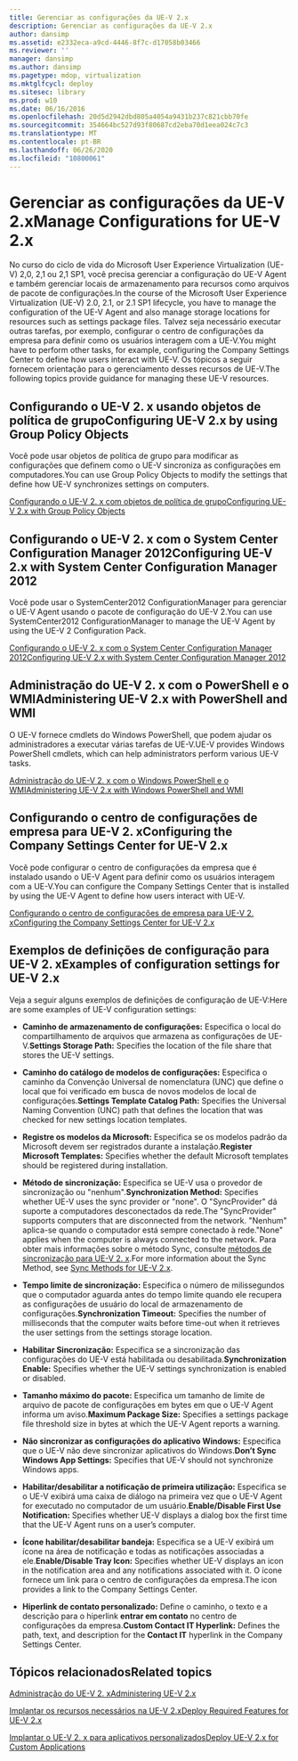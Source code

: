```yaml
---
title: Gerenciar as configurações da UE-V 2.x
description: Gerenciar as configurações da UE-V 2.x
author: dansimp
ms.assetid: e2332eca-a9cd-4446-8f7c-d17058b03466
ms.reviewer: ''
manager: dansimp
ms.author: dansimp
ms.pagetype: mdop, virtualization
ms.mktglfcycl: deploy
ms.sitesec: library
ms.prod: w10
ms.date: 06/16/2016
ms.openlocfilehash: 20d5d2942dbd805a4054a9431b237c821cbb70fe
ms.sourcegitcommit: 354664bc527d93f80687cd2eba70d1eea024c7c3
ms.translationtype: MT
ms.contentlocale: pt-BR
ms.lasthandoff: 06/26/2020
ms.locfileid: "10800061"
---
```

# <span data-ttu-id="2989e-103">Gerenciar as configurações da UE-V 2.x</span><span class="sxs-lookup"><span data-stu-id="2989e-103">Manage Configurations for UE-V 2.x</span></span>


<span data-ttu-id="2989e-104">No curso do ciclo de vida do Microsoft User Experience Virtualization (UE-V) 2,0, 2,1 ou 2,1 SP1, você precisa gerenciar a configuração do UE-V Agent e também gerenciar locais de armazenamento para recursos como arquivos de pacote de configurações.</span><span class="sxs-lookup"><span data-stu-id="2989e-104">In the course of the Microsoft User Experience Virtualization (UE-V) 2.0, 2.1, or 2.1 SP1 lifecycle, you have to manage the configuration of the UE-V Agent and also manage storage locations for resources such as settings package files.</span></span> <span data-ttu-id="2989e-105">Talvez seja necessário executar outras tarefas, por exemplo, configurar o centro de configurações da empresa para definir como os usuários interagem com a UE-V.</span><span class="sxs-lookup"><span data-stu-id="2989e-105">You might have to perform other tasks, for example, configuring the Company Settings Center to define how users interact with UE-V.</span></span> <span data-ttu-id="2989e-106">Os tópicos a seguir fornecem orientação para o gerenciamento desses recursos de UE-V.</span><span class="sxs-lookup"><span data-stu-id="2989e-106">The following topics provide guidance for managing these UE-V resources.</span></span>

## <span data-ttu-id="2989e-107">Configurando o UE-V 2. x usando objetos de política de grupo</span><span class="sxs-lookup"><span data-stu-id="2989e-107">Configuring UE-V 2.x by using Group Policy Objects</span></span>


<span data-ttu-id="2989e-108">Você pode usar objetos de política de grupo para modificar as configurações que definem como o UE-V sincroniza as configurações em computadores.</span><span class="sxs-lookup"><span data-stu-id="2989e-108">You can use Group Policy Objects to modify the settings that define how UE-V synchronizes settings on computers.</span></span>

[<span data-ttu-id="2989e-109">Configurando o UE-V 2. x com objetos de política de grupo</span><span class="sxs-lookup"><span data-stu-id="2989e-109">Configuring UE-V 2.x with Group Policy Objects</span></span>](configuring-ue-v-2x-with-group-policy-objects-both-uevv2.md)

## <span data-ttu-id="2989e-110">Configurando o UE-V 2. x com o System Center Configuration Manager 2012</span><span class="sxs-lookup"><span data-stu-id="2989e-110">Configuring UE-V 2.x with System Center Configuration Manager 2012</span></span>


<span data-ttu-id="2989e-111">Você pode usar o SystemCenter2012 ConfigurationManager para gerenciar o UE-V Agent usando o pacote de configuração do UE-V 2.</span><span class="sxs-lookup"><span data-stu-id="2989e-111">You can use SystemCenter2012 ConfigurationManager to manage the UE-V Agent by using the UE-V 2 Configuration Pack.</span></span>

[<span data-ttu-id="2989e-112">Configurando o UE-V 2. x com o System Center Configuration Manager 2012</span><span class="sxs-lookup"><span data-stu-id="2989e-112">Configuring UE-V 2.x with System Center Configuration Manager 2012</span></span>](configuring-ue-v-2x-with-system-center-configuration-manager-2012-both-uevv2.md)

## <span data-ttu-id="2989e-113">Administração do UE-V 2. x com o PowerShell e o WMI</span><span class="sxs-lookup"><span data-stu-id="2989e-113">Administering UE-V 2.x with PowerShell and WMI</span></span>


<span data-ttu-id="2989e-114">O UE-V fornece cmdlets do Windows PowerShell, que podem ajudar os administradores a executar várias tarefas de UE-V.</span><span class="sxs-lookup"><span data-stu-id="2989e-114">UE-V provides Windows PowerShell cmdlets, which can help administrators perform various UE-V tasks.</span></span>

[<span data-ttu-id="2989e-115">Administração do UE-V 2. x com o Windows PowerShell e o WMI</span><span class="sxs-lookup"><span data-stu-id="2989e-115">Administering UE-V 2.x with Windows PowerShell and WMI</span></span>](administering-ue-v-2x-with-windows-powershell-and-wmi-both-uevv2.md)

## <span data-ttu-id="2989e-116">Configurando o centro de configurações de empresa para UE-V 2. x</span><span class="sxs-lookup"><span data-stu-id="2989e-116">Configuring the Company Settings Center for UE-V 2.x</span></span>


<span data-ttu-id="2989e-117">Você pode configurar o centro de configurações da empresa que é instalado usando o UE-V Agent para definir como os usuários interagem com a UE-V.</span><span class="sxs-lookup"><span data-stu-id="2989e-117">You can configure the Company Settings Center that is installed by using the UE-V Agent to define how users interact with UE-V.</span></span>

[<span data-ttu-id="2989e-118">Configurando o centro de configurações de empresa para UE-V 2. x</span><span class="sxs-lookup"><span data-stu-id="2989e-118">Configuring the Company Settings Center for UE-V 2.x</span></span>](configuring-the-company-settings-center-for-ue-v-2x-both-uevv2.md)

## <span data-ttu-id="2989e-119">Exemplos de definições de configuração para UE-V 2. x</span><span class="sxs-lookup"><span data-stu-id="2989e-119">Examples of configuration settings for UE-V 2.x</span></span>


<span data-ttu-id="2989e-120">Veja a seguir alguns exemplos de definições de configuração de UE-V:</span><span class="sxs-lookup"><span data-stu-id="2989e-120">Here are some examples of UE-V configuration settings:</span></span>

-   <span data-ttu-id="2989e-121">**Caminho de armazenamento de configurações:** Especifica o local do compartilhamento de arquivos que armazena as configurações de UE-V.</span><span class="sxs-lookup"><span data-stu-id="2989e-121">**Settings Storage Path:** Specifies the location of the file share that stores the UE-V settings.</span></span>

-   <span data-ttu-id="2989e-122">**Caminho do catálogo de modelos de configurações:** Especifica o caminho da Convenção Universal de nomenclatura (UNC) que define o local que foi verificado em busca de novos modelos de local de configurações.</span><span class="sxs-lookup"><span data-stu-id="2989e-122">**Settings Template Catalog Path:** Specifies the Universal Naming Convention (UNC) path that defines the location that was checked for new settings location templates.</span></span>

-   <span data-ttu-id="2989e-123">**Registre os modelos da Microsoft:** Especifica se os modelos padrão da Microsoft devem ser registrados durante a instalação.</span><span class="sxs-lookup"><span data-stu-id="2989e-123">**Register Microsoft Templates:** Specifies whether the default Microsoft templates should be registered during installation.</span></span>

-   <span data-ttu-id="2989e-124">**Método de sincronização:** Especifica se UE-V usa o provedor de sincronização ou "nenhum".</span><span class="sxs-lookup"><span data-stu-id="2989e-124">**Synchronization Method:** Specifies whether UE-V uses the sync provider or "none".</span></span> <span data-ttu-id="2989e-125">O "SyncProvider" dá suporte a computadores desconectados da rede.</span><span class="sxs-lookup"><span data-stu-id="2989e-125">The "SyncProvider" supports computers that are disconnected from the network.</span></span> <span data-ttu-id="2989e-126">"Nenhum" aplica-se quando o computador está sempre conectado à rede.</span><span class="sxs-lookup"><span data-stu-id="2989e-126">"None" applies when the computer is always connected to the network.</span></span> <span data-ttu-id="2989e-127">Para obter mais informações sobre o método Sync, consulte [métodos de sincronização para UE-V 2. x](sync-methods-for-ue-v-2x-both-uevv2.md).</span><span class="sxs-lookup"><span data-stu-id="2989e-127">For more information about the Sync Method, see [Sync Methods for UE-V 2.x](sync-methods-for-ue-v-2x-both-uevv2.md).</span></span>

-   <span data-ttu-id="2989e-128">**Tempo limite de sincronização:** Especifica o número de milissegundos que o computador aguarda antes do tempo limite quando ele recupera as configurações de usuário do local de armazenamento de configurações.</span><span class="sxs-lookup"><span data-stu-id="2989e-128">**Synchronization Timeout:** Specifies the number of milliseconds that the computer waits before time-out when it retrieves the user settings from the settings storage location.</span></span>

-   <span data-ttu-id="2989e-129">**Habilitar Sincronização:** Especifica se a sincronização das configurações do UE-V está habilitada ou desabilitada.</span><span class="sxs-lookup"><span data-stu-id="2989e-129">**Synchronization Enable:** Specifies whether the UE-V settings synchronization is enabled or disabled.</span></span>

-   <span data-ttu-id="2989e-130">**Tamanho máximo do pacote:** Especifica um tamanho de limite de arquivo de pacote de configurações em bytes em que o UE-V Agent informa um aviso.</span><span class="sxs-lookup"><span data-stu-id="2989e-130">**Maximum Package Size:** Specifies a settings package file threshold size in bytes at which the UE-V Agent reports a warning.</span></span>

-   <span data-ttu-id="2989e-131">**Não sincronizar as configurações do aplicativo Windows:** Especifica que o UE-V não deve sincronizar aplicativos do Windows.</span><span class="sxs-lookup"><span data-stu-id="2989e-131">**Don’t Sync Windows App Settings:** Specifies that UE-V should not synchronize Windows apps.</span></span>

-   <span data-ttu-id="2989e-132">**Habilitar/desabilitar a notificação de primeira utilização:** Especifica se o UE-V exibirá uma caixa de diálogo na primeira vez que o UE-V Agent for executado no computador de um usuário.</span><span class="sxs-lookup"><span data-stu-id="2989e-132">**Enable/Disable First Use Notification:** Specifies whether UE-V displays a dialog box the first time that the UE-V Agent runs on a user’s computer.</span></span>

-   <span data-ttu-id="2989e-133">**Ícone habilitar/desabilitar bandeja:** Especifica se a UE-V exibirá um ícone na área de notificação e todas as notificações associadas a ele.</span><span class="sxs-lookup"><span data-stu-id="2989e-133">**Enable/Disable Tray Icon:** Specifies whether UE-V displays an icon in the notification area and any notifications associated with it.</span></span> <span data-ttu-id="2989e-134">O ícone fornece um link para o centro de configurações da empresa.</span><span class="sxs-lookup"><span data-stu-id="2989e-134">The icon provides a link to the Company Settings Center.</span></span>

-   <span data-ttu-id="2989e-135">**Hiperlink de contato personalizado:** Define o caminho, o texto e a descrição para o hiperlink **entrar em contato** no centro de configurações da empresa.</span><span class="sxs-lookup"><span data-stu-id="2989e-135">**Custom Contact IT Hyperlink:** Defines the path, text, and description for the **Contact IT** hyperlink in the Company Settings Center.</span></span>






## <span data-ttu-id="2989e-136">Tópicos relacionados</span><span class="sxs-lookup"><span data-stu-id="2989e-136">Related topics</span></span>


[<span data-ttu-id="2989e-137">Administração do UE-V 2. x</span><span class="sxs-lookup"><span data-stu-id="2989e-137">Administering UE-V 2.x</span></span>](administering-ue-v-2x-new-uevv2.md)

[<span data-ttu-id="2989e-138">Implantar os recursos necessários na UE-V 2.x</span><span class="sxs-lookup"><span data-stu-id="2989e-138">Deploy Required Features for UE-V 2.x</span></span>](deploy-required-features-for-ue-v-2x-new-uevv2.md)

[<span data-ttu-id="2989e-139">Implantar o UE-V 2. x para aplicativos personalizados</span><span class="sxs-lookup"><span data-stu-id="2989e-139">Deploy UE-V 2.x for Custom Applications</span></span>](deploy-ue-v-2x-for-custom-applications-new-uevv2.md)

 

 





